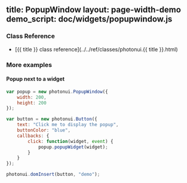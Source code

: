 title: PopupWindow
layout: page-width-demo
demo_script: doc/widgets/popupwindow.js
---

### Class Reference

* [{{ title }} class reference](../../ref/classes/photonui.{{ title }}.html)


### More examples

#### Popup next to a widget

```javascript
var popup = new photonui.PopupWindow({
    width: 200,
    height: 200
});

var button = new photonui.Button({
    text: "Click me to display the popup",
    buttonColor: "blue",
    callbacks: {
        click: function(widget, event) {
            popup.popupWidget(widget);
        }
    }
});

photonui.domInsert(button, "demo");
```
